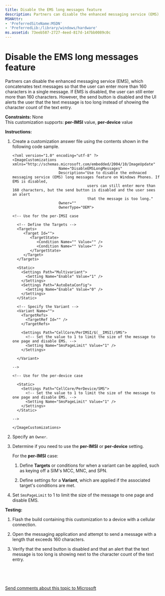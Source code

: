 ```yaml
---
title: Disable the EMS long messages feature
description: Partners can disable the enhanced messaging service (EMS), which concatenates text messages so that the user can enter more than 160 characters in a single message.
MSHAttr:
- 'PreferredSiteName:MSDN'
- 'PreferredLib:/library/windows/hardware'
ms.assetid: 73eeb587-2727-4eed-817d-147bb0089c0c
---
```


# Disable the EMS long messages feature


Partners can disable the enhanced messaging service (EMS), which concatenates text messages so that the user can enter more than 160 characters in a single message. If EMS is disabled, the user can still enter more than 160 characters. However, the send button is disabled and the UI alerts the user that the text message is too long instead of showing the character count of the text entry.

<a href="" id="constraints---none"></a>**Constraints:** None  
This customization supports: **per-IMSI** value, **per-device** value

<a href="" id="instructions-"></a>**Instructions:**  
1.  Create a customization answer file using the contents shown in the following code sample.

    ``` syntax
    <?xml version="1.0" encoding="utf-8" ?>  
    <ImageCustomizations xmlns="http://schemas.microsoft.com/embedded/2004/10/ImageUpdate"  
                         Name="DisableEMSLongMessages"  
                         Description="Use to disable the enhnaced messaging service (EMS) long messages feature on Windows Phones. If EMS is disabled, 
                                      users can still enter more than 160 characters, but the send button is disabled and the user sees an alert 
                                      that the message is too long."  
                         Owner=""  
                         OwnerType="OEM">

    <!-- Use for the per-IMSI case 
      
      <!-- Define the Targets --> 
      <Targets>
         <Target Id="">
            <TargetState>
               <Condition Name="" Value="" />
               <Condition Name="" Value="" />
            </TargetState>
         </Target>
      </Targets>
      
      <Static>
        <Settings Path="Multivariant">
          <Setting Name="Enable" Value="1" />
        </Settings>
        <Settings Path="AutoDataConfig">
          <Setting Name="Enable" Value="0" />
        </Settings>
      </Static>

      <!-- Specify the Variant -->
      <Variant Name=""> 
        <TargetRefs>
          <TargetRef Id="" /> 
        </TargetRefs>

        <Settings Path="CellCore/PerIMSI/$(__IMSI)/SMS">  
          <!-- Set the value to 1 to limit the size of the message to one page and disable EMS. -->       
          <Setting Name="SmsPageLimit" Value="1" />             
        </Settings>  

      </Variant>

    -->

    <!-- Use for the per-device case

      <Static>  
        <Settings Path="CellCore/PerDevice/SMS">  
          <!-- Set the value to 1 to limit the size of the message to one page and disable EMS. -->       
          <Setting Name="SmsPageLimit" Value="1" />         
        </Settings>  
      </Static>

    -->

    </ImageCustomizations>
    ```

2.  Specify an `Owner`.

3.  Determine if you need to use the **per-IMSI** or **per-device** setting.

    For the **per-IMSI** case:

    1.  Define **Targets** or conditions for when a variant can be applied, such as keying off a SIM's MCC, MNC, and SPN.

    2.  Define settings for a **Variant**, which are applied if the associated target's conditions are met.

4.  Set `SmsPageLimit` to 1 to limit the size of the message to one page and disable EMS.

<a href="" id="testing-"></a>**Testing:**  
1.  Flash the build containing this customization to a device with a cellular connection.

2.  Open the messaging application and attempt to send a message with a length that exceeds 160 characters.

3.  Verify that the send button is disabled and that an alert that the text message is too long is showing next to the character count of the text entry.

 

 

[Send comments about this topic to Microsoft](mailto:wsddocfb@microsoft.com?subject=Documentation%20feedback%20%5Bp_phCustomization\p_phCustomization%5D:%20Disable%20the%20EMS%20long%20messages%20feature%20%20RELEASE:%20%289/7/2016%29&body=%0A%0APRIVACY%20STATEMENT%0A%0AWe%20use%20your%20feedback%20to%20improve%20the%20documentation.%20We%20don't%20use%20your%20email%20address%20for%20any%20other%20purpose,%20and%20we'll%20remove%20your%20email%20address%20from%20our%20system%20after%20the%20issue%20that%20you're%20reporting%20is%20fixed.%20While%20we're%20working%20to%20fix%20this%20issue,%20we%20might%20send%20you%20an%20email%20message%20to%20ask%20for%20more%20info.%20Later,%20we%20might%20also%20send%20you%20an%20email%20message%20to%20let%20you%20know%20that%20we've%20addressed%20your%20feedback.%0A%0AFor%20more%20info%20about%20Microsoft's%20privacy%20policy,%20see%20http://privacy.microsoft.com/default.aspx. "Send comments about this topic to Microsoft")




